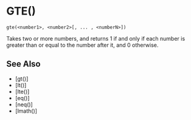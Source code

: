 # GTE()
`gte(<number1>, <number2>[, ... , <numberN>])`

  Takes two or more numbers, and returns 1 if and only if each number is greater than or equal to the number after it, and 0 otherwise.


## See Also
- [gt()]
- [lt()]
- [lte()]
- [eq()]
- [neq()]
- [lmath()]


